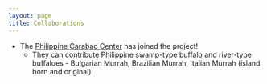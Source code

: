 ```yaml
---
layout: page
title: Collaborations
---
```


- The [Philippine Carabao Center](https://www.pcc.gov.ph/) has joined the project!
    - They can contribute Philippine swamp-type buffalo and river-type buffaloes - Bulgarian Murrah, Brazilian Murrah, Italian Murrah (island born and original)
